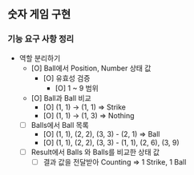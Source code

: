 ## 숫자 게임 구현

### 기능 요구 사항 정리

- 역할 분리하기
    - [O] Ball에서 Position, Number 상태 값
        - [O] 유효성 검증
          - [O] 1 ~ 9 범위
    - [O] Ball과 Ball 비교
        - [O] (1, 1) -> (1, 1) => Strike
        - [O] (1, 1) -> (1, 3) => Nothing
    - [ ] Balls에서 Ball 목록
        - [O] (1, 1), (2, 2), (3, 3) - (2, 1) => Ball
        - [O] (1, 1), (2, 2), (3, 3) - (1, 1), (2, 6), (3, 9)
    - [ ] Result에서 Balls 와 Balls를 비교한 상태 값
        - [ ] 결과 값을 전달받아 Counting => 1 Strike, 1 Ball